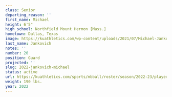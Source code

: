 ```yaml
---
class: Senior
departing_reason: ''
first_name: Michael
height: 6'5"
high_school: Northfield Mount Hermon [Mass.]
hometown: Dallas, Texas
image: https://kuathletics.com/wp-content/uploads/2021/07/Michael-Jankovich-20-600x500.jpg
last_name: Jankovich
notes: ''
number: 20
position: Guard
projected: ''
slug: 2022-jankovich-michael
status: active
url: https://kuathletics.com/sports/mbball/roster/season/2022-23/player/michael-jankovich/
weight: 190 lbs.
year: 2022
---
```

